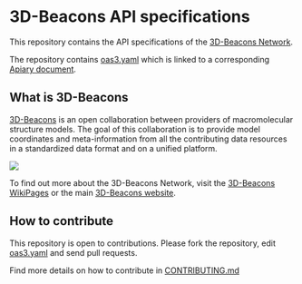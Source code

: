 # 3D-Beacons API specifications

This repository contains the API specifications of the [3D-Beacons Network](https://www.ebi.ac.uk/pdbe/pdbe-kb/3dbeacons/). 

The repository contains [oas3.yaml](oas3.yaml) which is linked to a corresponding [Apiary document](https://3dbeacons.docs.apiary.io/#).

## What is 3D-Beacons

[3D-Beacons](https://www.ebi.ac.uk/pdbe/pdbe-kb/3dbeacons/) is an open collaboration between providers of macromolecular structure models. The goal of this collaboration is to provide model coordinates and meta-information from all the contributing data resources in a standardized data format and on a unified platform.

<img src="https://www.ebi.ac.uk/pdbe/pdbe-kb/3dbeacons/assets/img/overview.png">

To find out more about the 3D-Beacons Network, visit the [3D-Beacons WikiPages](https://github.com/3D-Beacons/3D-Beacons/wiki) or the main [3D-Beacons website](https://www.ebi.ac.uk/pdbe/pdbe-kb/3dbeacons/).

## How to contribute

This repository is open to contributions. Please fork the repository, edit [oas3.yaml](oas3.yaml) and send pull requests.

Find more details on how to contribute in [CONTRIBUTING.md](CONTRIBUTING.md)
